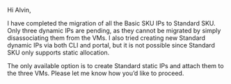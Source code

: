 Hi Alvin,

I have completed the migration of all the Basic SKU IPs to Standard SKU. Only three dynamic IPs are pending, as they cannot be migrated by simply disassociating them from the VMs. I also tried creating new Standard dynamic IPs via both CLI and portal, but it is not possible since Standard SKU only supports static allocation.

The only available option is to create Standard static IPs and attach them to the three VMs. Please let me know how you’d like to proceed.

